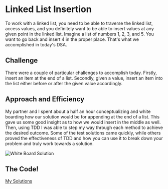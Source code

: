 # Linked List Insertion

To work with a linked list, you need to be able to traverse the linked list, access values, and you definitely want to be able to insert values at any given point in the linked list.  Imagine a list of numbers 1, 2, 3, and 5.  You want to go back and insert 4 in the proper place.  That's what we accomplished in today's DSA.

## Challenge

There were a couple of particular challenges to accomplish today.  Firstly, insert an item at the end of a list.  Secondly, given a value, insert an item into the list either before or after the given value accordingly.

## Approach and Efficiency

My partner and I spent about a half an hour conceptualizing and white boarding how our solution would be for appending at the end of a list.  This gave us some good insight as to how we would insert in the middle as well.  Then, using TDD I was able to step my way through each method to achieve the desired outcome.  Some of the test solutions came quickly, while others proved the effectiveness of TDD and how you can use it to break down your problem and truly work towards a solution.

![White Board Solution](assets/arrayInsertion.jpg)

## The Code!

[My Solutions](../DataStructures/LinkedList.cs)